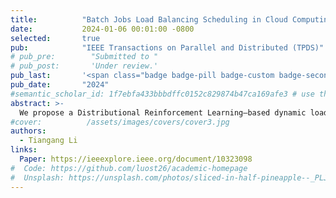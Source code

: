 ```yaml
---
title:          "Batch Jobs Load Balancing Scheduling in Cloud Computing Using Distributional Reinforcement Learning"
date:           2024-01-06 00:01:00 -0800
selected:       true
pub:            "IEEE Transactions on Parallel and Distributed (TPDS)"
# pub_pre:        "Submitted to "
# pub_post:       'Under review.'
pub_last:       '<span class="badge badge-pill badge-custom badge-secondary">Journal</span><span class="badge badge-pill badge-custom badge-danger">CCF-A</span>'
pub_date:       "2024"
#semantic_scholar_id: 1f7ebfa433bbbdffc0152c829874b47ca169afe3 # use this to retrieve citation count
abstract: >-
  We propose a Distributional Reinforcement Learning–based dynamic load balancing algorithm for cloud batch job scheduling, which outperforms existing baselines in load balance, task success rate, and completion time on real Alibaba cluster traces.
#cover:          /assets/images/covers/cover3.jpg
authors:
  - Tiangang Li
links:
  Paper: https://ieeexplore.ieee.org/document/10323098
#  Code: https://github.com/luost26/academic-homepage
#  Unsplash: https://unsplash.com/photos/sliced-in-half-pineapple--_PLJZmHZzk
---
```

